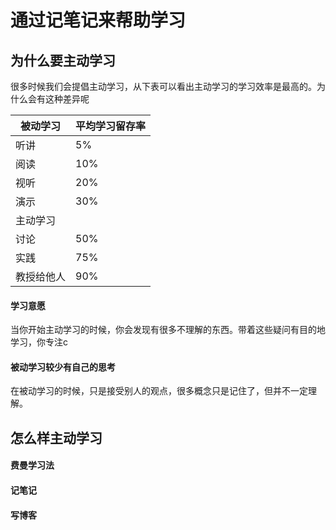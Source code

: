 # 通过记笔记来帮助学习

## 为什么要主动学习

很多时候我们会提倡主动学习，从下表可以看出主动学习的学习效率是最高的。为什么会有这种差异呢

| 被动学习   | 平均学习留存率 |
| ---------- | -------------- |
| 听讲       | 5%             |
| 阅读       | 10%            |
| 视听       | 20%            |
| 演示       | 30%            |
| 主动学习   |                |
| 讨论       | 50%            |
| 实践       | 75%            |
| 教授给他人 | 90%            |

#### 学习意愿

当你开始主动学习的时候，你会发现有很多不理解的东西。带着这些疑问有目的地学习，你专注c

#### 被动学习较少有自己的思考

在被动学习的时候，只是接受别人的观点，很多概念只是记住了，但并不一定理解。





## 怎么样主动学习

#### 费曼学习法

#### 记笔记

#### 写博客